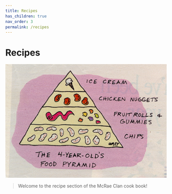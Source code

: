```yaml
---
title: Recipes
has_children: true
nav_order: 3
permalink: /recipes
---
```


# Recipes

<p style="text-align:center">
    <img src="../resources/images/4-year-old-food-pyramid.png">
</p>

> Welcome to the recipe section of the McRae Clan cook book!
